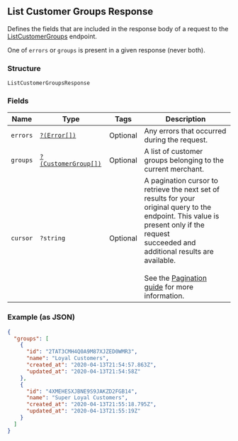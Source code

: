 ## List Customer Groups Response

Defines the fields that are included in the response body of
a request to the [ListCustomerGroups](#endpoint-listcustomergroups) endpoint.

One of `errors` or `groups` is present in a given response (never both).

### Structure

`ListCustomerGroupsResponse`

### Fields

| Name | Type | Tags | Description |
|  --- | --- | --- | --- |
| `errors` | [`?(Error[])`](/doc/models/error.md) | Optional | Any errors that occurred during the request. |
| `groups` | [`?(CustomerGroup[])`](/doc/models/customer-group.md) | Optional | A list of customer groups belonging to the current merchant. |
| `cursor` | `?string` | Optional | A pagination cursor to retrieve the next set of results for your<br>original query to the endpoint. This value is present only if the request<br>succeeded and additional results are available.<br><br>See the [Pagination guide](https://developer.squareup.com/docs/working-with-apis/pagination) for more information. |

### Example (as JSON)

```json
{
  "groups": [
    {
      "id": "2TAT3CMH4Q0A9M87XJZED0WMR3",
      "name": "Loyal Customers",
      "created_at": "2020-04-13T21:54:57.863Z",
      "updated_at": "2020-04-13T21:54:58Z"
    },
    {
      "id": "4XMEHESXJBNE9S9JAKZD2FGB14",
      "name": "Super Loyal Customers",
      "created_at": "2020-04-13T21:55:18.795Z",
      "updated_at": "2020-04-13T21:55:19Z"
    }
  ]
}
```

